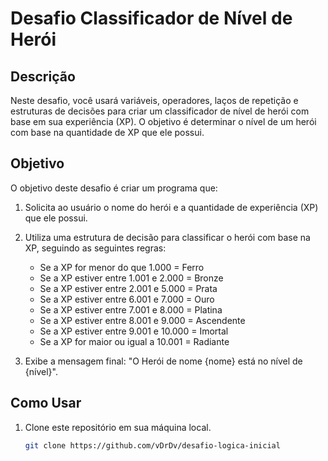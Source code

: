 # Desafio Classificador de Nível de Herói

## Descrição

Neste desafio, você usará variáveis, operadores, laços de repetição e estruturas de decisões para criar um classificador de nível de herói com base em sua experiência (XP). O objetivo é determinar o nível de um herói com base na quantidade de XP que ele possui.

## Objetivo

O objetivo deste desafio é criar um programa que:

1. Solicita ao usuário o nome do herói e a quantidade de experiência (XP) que ele possui.

2. Utiliza uma estrutura de decisão para classificar o herói com base na XP, seguindo as seguintes regras:

   - Se a XP for menor do que 1.000 = Ferro
   - Se a XP estiver entre 1.001 e 2.000 = Bronze
   - Se a XP estiver entre 2.001 e 5.000 = Prata
   - Se a XP estiver entre 6.001 e 7.000 = Ouro
   - Se a XP estiver entre 7.001 e 8.000 = Platina
   - Se a XP estiver entre 8.001 e 9.000 = Ascendente
   - Se a XP estiver entre 9.001 e 10.000 = Imortal
   - Se a XP for maior ou igual a 10.001 = Radiante

3. Exibe a mensagem final: "O Herói de nome {nome} está no nível de {nível}".

## Como Usar

1. Clone este repositório em sua máquina local.

   ```bash
   git clone https://github.com/vDrDv/desafio-logica-inicial
